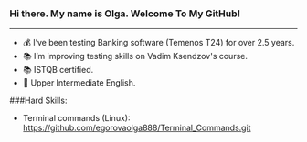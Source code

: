 ### Hi there. My name is Olga. Welcome To My GitHub! 

******

- 💰 I’ve been testing Banking software (Temenos T24) for over 2.5 years.
- 📚 I’m improving testing skills on Vadim Ksendzov's course.
- 📚 ISTQB certified.
- 📗 Upper Intermediate English.

###Hard Skills: 
+ Terminal commands (Linux): https://github.com/egorovaolga888/Terminal_Commands.git
